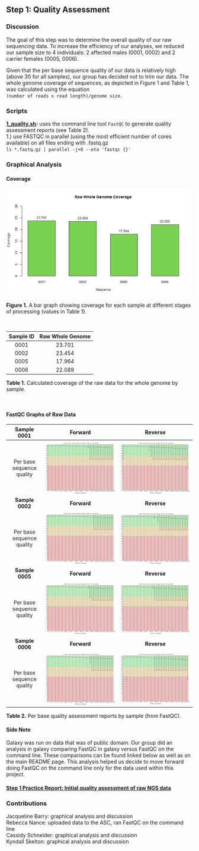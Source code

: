 ## Step 1: Quality Assessment 

### Discussion

The goal of this step was to determine the overall quality of our raw sequencing data. To increase the efficiency of our analyses, we reduced our sample size to 4 individuals: 2 affected males (0001, 0002) and 2 carrier females (0005, 0006).

Given that the per base sequence quality of our data is relatively high (above 30 for all samples), our group has decided not to trim our data. The whole genome coverage of sequences, as depicted in Figure 1 and Table 1, was calculated using the equation  
`(number of reads x read length)/genome size`.

### Scripts
**[1_quality.sh](scripts/1_quality.sh):** uses the command line tool `FastQC` to generate quality assessment reports (see Table 2).  
1.) use FASTQC in parallel (using the most efficient number of cores available) on all files ending with .fastq.gz   
`ls *.fastq.gz | parallel -j+0 --eta 'fastqc {}' `



### Graphical Analysis

#### Coverage

<img src="analysis/0_figures/1_coverage.png"  alt="Raw Data Whole Genome Coverage Bar Graph">  

__Figure 1.__ A bar graph showing coverage for each sample at different stages of processing (values in Table 1).  

<br>

| Sample ID | Raw Whole Genome |
|:---------:|:----------------:|
|   0001    |      23.701      |
|   0002    |      23.454      |
|   0005    |      17.964      |
|   0006    |      22.089      |

__Table 1.__ Calculated coverage of the raw data for the whole genome by sample.  

<br>

#### FastQC Graphs of Raw Data

| __Sample 0001__ |  __Forward__ | __Reverse__ |
| :------: | :------: | :------: |
|Per base sequence quality|<img src="analysis/1_fastqc_reports/0001_1_fastqc/Images/per_base_quality.png"  alt="Per Base Quality of Foward Reads from Sample 0001">|<img src="analysis/1_fastqc_reports/0001_2_fastqc/Images/per_base_quality.png"  alt="Per Base Quality of Reverse Reads from Sample 0001">|
| __Sample 0002__ |  __Forward__ | __Reverse__ |
|Per base sequence quality |<img src="analysis/1_fastqc_reports/0002_1_fastqc/Images/per_base_quality.png"  alt="Per Base Quality of Foward Reads from Sample 0002">|<img src="analysis/1_fastqc_reports/0002_2_fastqc/Images/per_base_quality.png"  alt="Per Base Quality of Reverse Reads from Sample 0002">| 
| __Sample 0005__ |  __Forward__ | __Reverse__ |
|Per base sequence quality|<img src="analysis/1_fastqc_reports/0005_1_fastqc/Images/per_base_quality.png"  alt="Per Base Quality of Foward Reads from Sample 0005">|<img src="analysis/1_fastqc_reports/0005_2_fastqc/Images/per_base_quality.png"  alt="Per Base Quality of Reverse Reads from Sample 0005">|
| __Sample 0006__ |  __Forward__ | __Reverse__ |
|Per base sequence quality|<img src="analysis/1_fastqc_reports/0006_1_fastqc/Images/per_base_quality.png"  alt="Per Base Quality of Foward Reads from Sample 0006">|<img src="analysis/1_fastqc_reports/0006_2_fastqc/Images/per_base_quality.png"  alt="Per Base Quality of Reverse Reads from Sample 0006">|

__Table 2.__ Per base quality assessment reports by sample (from FastQC). 

#### Side Note
Galaxy was run on data that was of public domain. Our group did an analysis in galaxy comparing FastQC in galaxy versus FastQC on the command line. These comparisons can be found linked below as well as on the main README page. This analysis helped us decide to move forward doing FastQC on the command line only for the data used within this project.

  
#### [Step 1 Practice Report: Initial quality assessment of raw NGS data](practice_reports/STEP_1.md)

### Contributions

Jacqueline Barry: graphical analysis and discussion  
Rebecca Nance: uploaded data to the ASC, ran FastQC on the command line   
Cassidy Schneider: graphical analysis and discussion   
Kyndall Skelton: graphical analysis and discussion  
